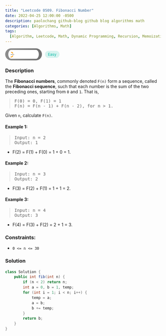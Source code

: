 ```yaml
---
title: "Leetcode 0509. Fibonacci Number"
date: 2022-04-25 12:00:00 -0500
description: paolochang github-blog github blog algorithms math
categories: [Algorithms, Math]
tags:
  [Algorithm, Leetcode, Math, Dynamic Programming, Recursion, Memoization, Java]
---
```


<style type='text/css'>
blockquote {
  margin-left: 14px;
}
img {
  left: 0 !important;
  transform: none !important;
  -webkit-transform: none !important;
}
[class*="summary"] {
  display: none;
}
[class*="header"] {
  display: flex;
  flex-direction: row;
  align-items: center;
  gap: 10px;
}
[class*="leet_logo"] {
  height: 29px;
  padding: 5px 10px;
  border-radius: 21px;
  background-color: #f7f7f7;
  background: linear-gradient(90deg, rgba(80,80,80,0.65) 0%, rgba(36,36,36,0.65) 100%);
}
[class*="easy"] {
  color: #00B8A3;
  font-size: 12px;
  padding: 4px 10px;
  border-radius: 21px;
  background-color: rgba(0, 184, 163, 0.15);
}
[class*="medium"] {
  color: #FFC01E;
  font-size: 12px;
  padding: 4px 10px;
  border-radius: 21px;
  background-color: #FFC01E26;
}
</style>

<div class=summary>
  The Fibonacci numbers, commonly denoted `F(n)` form a sequence, called the Fibonacci sequence, such that each number is the sum of the two preceding ones, starting from `0` and `1`. That is,
  
  F(0) = 0, F(1) = 1
  F(n) = F(n - 1) + F(n - 2), for n > 1.
</div>

<div id=header class=header>
  <img class=leet_logo src="/assets/img/leetcode_logo.png" />
  <span class=easy>Easy</span>
</div>

### Description

The **Fibonacci numbers**, commonly denoted `F(n)` form a sequence, called the **Fibonacci sequence**, such that each number is the sum of the two preceding ones, starting from `0` and `1`. That is,

> <pre>
> F(0) = 0, F(1) = 1
> F(n) = F(n - 1) + F(n - 2), for n > 1.
> </pre>

Given `n`, calculate `F(n)`.

#### Example 1:

> <pre>
> Input: n = 2
> Output: 1
> </pre>

- F(2) = F(1) + F(0) = 1 + 0 = 1.

#### Example 2:

> <pre>
> Input: n = 3
> Output: 2
> </pre>

- F(3) = F(2) + F(1) = 1 + 1 = 2.

#### Example 3:

> <pre>
> Input: n = 4
> Output: 3
> </pre>

- F(4) = F(3) + F(2) = 2 + 1 = 3.

### Constraints:

- `0 <= n <= 30`

### Solution

```java
class Solution {
    public int fib(int n) {
        if (n < 2) return n;
        int a = 0, b = 1, temp;
        for (int i = 1; i < n; i++) {
            temp = a;
            a = b;
            b += temp;
        }
        return b;
    }
}
```

<script>
  const anchor = document.getElementById("header").querySelector("a");
  anchor.classList.remove("popup");
  anchor.style.cursor = "pointer";
  anchor.setAttribute("target", "_black");
  anchor.setAttribute("href", "https://leetcode.com/problems/fibonacci-number/");
</script>

